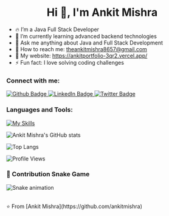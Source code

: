 <h1 align="center">Hi 👋, I'm Ankit Mishra</h1>

- 🔥 I’m a Java Full Stack Developer
- 🌱 I’m currently learning advanced backend technologies
- 💬 Ask me anything about Java and Full Stack Development
- 📧 How to reach me: theankitmishra8657@gmail.com
- 🌟 My website: https://ankitportfolio-3qr2.vercel.app/
- ⚡ Fun fact: I love solving coding challenges
  
### Connect with me:
<div id="badges">
  <a href="https://github.com/ankitmishra">
    <img src="https://img.shields.io/badge/Github-white?style=for-the-badge&logo=Github&logoColor=black" alt="Github Badge"/>
  </a>
  <a href="https://www.linkedin.com/in/ankitmishra">
    <img src="https://img.shields.io/badge/LinkedIn-blue?style=for-the-badge&logo=linkedin&logoColor=white" alt="LinkedIn Badge"/>
  </a>
  <a href="https://twitter.com/ankitmishra">
    <img src="https://img.shields.io/badge/Twitter-blue?style=for-the-badge&logo=twitter&logoColor=white" alt="Twitter Badge"/>
  </a>
</div>

### Languages and Tools:
[![My Skills](https://skillicons.dev/icons?i=java,spring,hibernate,mysql,github,git,postman,figma&perline=5)](https://skillicons.dev)

![Ankit Mishra's GitHub stats](https://github-readme-stats.vercel.app/api?username=ankitmishra&show_icons=true&theme=dark)

![Top Langs](https://github-readme-stats.vercel.app/api/top-langs/?username=ankitmishra&theme=dark)

![Profile Views](https://komarev.com/ghpvc/?username=ankitmishra&color=brightgreen)

### 🐍 Contribution Snake Game

![Snake animation](https://github.com/ankitmishra/ankitmishra/blob/output/github-contribution-grid-snake.svg)

<br>
⭐ From [Ankit Mishra](https://github.com/ankitmishra)
